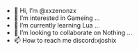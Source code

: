 - 👋 Hi, I’m @xxzenonzx
- 👀 I’m interested in Gameing ...
- 🌱 I’m currently learning Lua ...
- 💞️ I’m looking to collaborate on Nothing ...
- 📫 How to reach me discord:xjoshix

<!---
xxzenonzx/xxzenonzx is a ✨ special ✨ repository because its `README.md` (this file) appears on your GitHub profile.
You can click the Preview link to take a look at your changes.
--->
